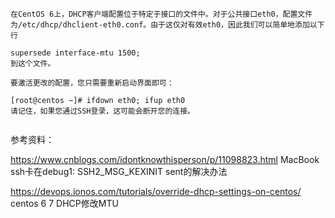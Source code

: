 ```
在CentOS 6上，DHCP客户端配置位于特定于接口的文件中。对于公共接口eth0，配置文件为/etc/dhcp/dhclient-eth0.conf。由于这仅对有效eth0，因此我们可以简单地添加以下行

supersede interface-mtu 1500;
到这个文件。

要激活更改的配置，您只需要重新启动界面即可：

[root@centos ~]# ifdown eth0; ifup eth0
请记住，如果您通过SSH登录，这可能会断开您的连接。
```

```

```
参考资料：

https://www.cnblogs.com/idontknowthisperson/p/11098823.html  MacBook ssh卡在debug1: SSH2_MSG_KEXINIT sent的解决办法


https://devops.ionos.com/tutorials/override-dhcp-settings-on-centos/   centos 6 7 DHCP修改MTU
